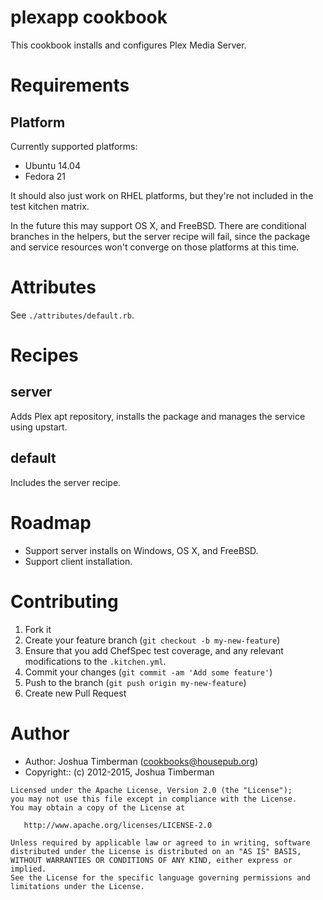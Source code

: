 # plexapp cookbook

This cookbook installs and configures Plex Media Server.

# Requirements

## Platform

Currently supported platforms:

* Ubuntu 14.04
* Fedora 21

It should also just work on RHEL platforms, but they're not included in the test kitchen matrix.

In the future this may support OS X, and FreeBSD. There are conditional branches in the helpers, but the server recipe will fail, since the package and service resources won't converge on those platforms at this time.

# Attributes

See `./attributes/default.rb`.

# Recipes

## server

Adds Plex apt repository, installs the package and manages the service
using upstart.

## default

Includes the server recipe.

# Roadmap

* Support server installs on Windows, OS X, and FreeBSD.
* Support client installation.

# Contributing

1. Fork it
1. Create your feature branch (`git checkout -b my-new-feature`)
1. Ensure that you add ChefSpec test coverage, and any relevant modifications to the `.kitchen.yml`.
1. Commit your changes (`git commit -am 'Add some feature'`)
1. Push to the branch (`git push origin my-new-feature`)
1. Create new Pull Request

# Author

- Author: Joshua Timberman (<cookbooks@housepub.org>)
- Copyright:: (c) 2012-2015, Joshua Timberman

```text
Licensed under the Apache License, Version 2.0 (the "License");
you may not use this file except in compliance with the License.
You may obtain a copy of the License at

   http://www.apache.org/licenses/LICENSE-2.0

Unless required by applicable law or agreed to in writing, software
distributed under the License is distributed on an "AS IS" BASIS,
WITHOUT WARRANTIES OR CONDITIONS OF ANY KIND, either express or implied.
See the License for the specific language governing permissions and
limitations under the License.
```
